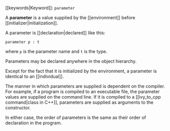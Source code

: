 [[keywords|Keyword]]: `parameter`

A **parameter** is a value supplied by the [[environment]] before [[initializer|initialization]].

A parameter is [[declaration|declared]] like this:

```
parameter p : t
```

where `p` is the parameter name and `t` is the type.

Parameters may be declared anywhere in the object hierarchy.

Except for the fact that it is initialized by the environment, a parameter is identical to an [[individual]].

The manner in which parameters are supplied is dependent on the compiler. For example, if a program is compiled to an executable file, the parameter values are supplied on the command line. If it is compiled to a [[ivy_to_cpp command|class in C++]], parameters are supplied as arguments to the constructor.

In either case, the order of parameters is the same as their order of declaration in the program.
